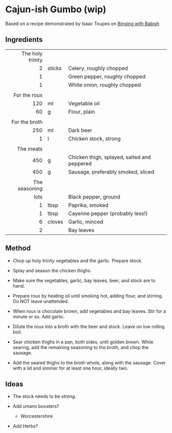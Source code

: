 
# Cajun-ish Gumbo (wip)

Based on a recipe demonstrated by Isaac Toupes on
[Binging with Babish](https://www.youtube.com/watch?v=nORg_aXMsmA)

## Ingredients

|       |        |                                               |
|------:|:-------|:----------------------------------------------|
| The holy trinity                                             |||
| 2     | sticks | Celery, roughly chopped                       |
| 1     |        | Green pepper, roughly chopped                 |
| 1     |        | White onion, roughly chopped                  |
|       |        |                                               |
| For the roux                                                 |||
| 120   | ml     | Vegetable oil                                 |
|  60   | g      | Flour, plain                                  |
|       |        |                                               |
| For the broth                                                |||
| 250   | ml     | Dark beer                                     |
| 1     | l      | Chicken stock, strong                         |
|       |        |                                               |
| The meats                                                    |||
| 450   | g      | Chicken thigh, splayed, salted and peppered   |
| 450   | g      | Sausage, preferably smoked, sliced            |
|       |        |                                               |
| The seasoning                                                |||
| lots  |        | Black pepper, ground                          |
| 1     | tbsp   | Paprika, smoked                               |
| 1     | tbsp   | Cayenne pepper (probably less!)               |
| 6     | cloves | Garlic, minced                                |
| 2     |        | Bay leaves                                    |

## Method

- Chop up holy trinity vegetables and the garlic. Prepare stock.

- Splay and season the chicken thighs.

- Make sure the vegetables, garlic, bay leaves, beer, and stock are to hand.

- Prepare roux by heating oil until smoking hot, adding flour, and stirring. Do NOT leave
unattended.

- When roux is chocolate brown, add vegetables and bay leaves. Stir for a minute or so. Add garlic.

- Dilute the roux into a broth with the beer and stock. Leave on low rolling boil.

- Sear chicken thighs in a pan, both sides, until golden brown. While searing, add the remaining
seasoning to the broth, and chop the sausage.

- Add the seared thighs to the broth whole, along with the sausage. Cover with a lid and simmer for
at least one hour, ideally two.

## Ideas

- The stock needs to be _strong_.

- Add umami boosters?
    - Worcestershire

- Add Herbs?  

